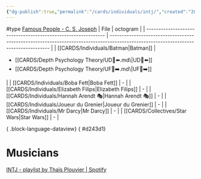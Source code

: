 ```yaml
---
{"dg-publish":true,"permalink":"/cards/individuals/intj/","created":"2023-04-26T22:03:44.019+02:00","updated":"2023-05-10T19:36:44.604+02:00"}
---
```


#type
[Famous People - C. S. Joseph](https://offers.csjoseph.life/famous)
| File                                                          | octogram                                                                                                                            |
| ------------------------------------------------------------- | ----------------------------------------------------------------------------------------------------------------------------------- |
| [[CARDS/Individuals/Batman\|Batman]]                       | <ul><li>[[CARDS/Depth Psychology Theory/UD👤⬅️.md\\|UD👤⬅️]]</li><li>[[CARDS/Depth Psychology Theory/UF👤➡️.md\\|UF👤➡️]]</li></ul> |
| [[CARDS/Individuals/Boba Fett\|Boba Fett]]                 | \-                                                                                                                                  |
| [[CARDS/Individuals/Elizabeth Filips\|Elizabeth Filips]]   | \-                                                                                                                                  |
| [[CARDS/Individuals/Hannah Arendt 🎭\|Hannah Arendt 🎭]]   | \-                                                                                                                                  |
| [[CARDS/Individuals/Joueur du Grenier\|Joueur du Grenier]] | \-                                                                                                                                  |
| [[CARDS/Individuals/Mr Darcy\|Mr Darcy]]                   | \-                                                                                                                                  |
| [[CARDS/Collectives/Star Wars\|Star Wars]]                 | \-                                                                                                                                  |

{ .block-language-dataview}
{ #d243d1}


# Musicians 
[INTJ - playlist by Thaïs Plouvier | Spotify](https://open.spotify.com/playlist/0cl876xaHzIIVxLiCud6Mk?si=2b538a65a7fe4b72)

